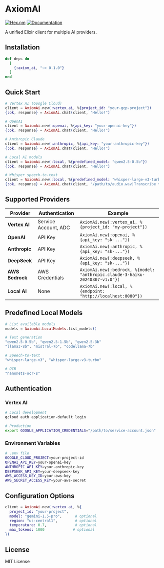 # AxiomAI

[![Hex.pm](https://img.shields.io/hexpm/v/axiom_ai.svg)](https://hex.pm/packages/axiom_ai)
[![Documentation](https://img.shields.io/badge/docs-hexdocs-blue.svg)](https://hexdocs.pm/axiom_ai/)

A unified Elixir client for multiple AI providers.

## Installation

```elixir
def deps do
  [
    {:axiom_ai, "~> 0.1.0"}
  ]
end
```

## Quick Start

```elixir
# Vertex AI (Google Cloud)
client = AxiomAi.new(:vertex_ai, %{project_id: "your-gcp-project"})
{:ok, response} = AxiomAi.chat(client, "Hello!")

# OpenAI
client = AxiomAi.new(:openai, %{api_key: "your-openai-key"})
{:ok, response} = AxiomAi.chat(client, "Hello!")

# Anthropic Claude
client = AxiomAi.new(:anthropic, %{api_key: "your-anthropic-key"})
{:ok, response} = AxiomAi.chat(client, "Hello!")

# Local AI models
client = AxiomAi.new(:local, %{predefined_model: "qwen2.5-0.5b"})
{:ok, response} = AxiomAi.chat(client, "Hello!")

# Whisper speech-to-text
client = AxiomAi.new(:local, %{predefined_model: "whisper-large-v3-turbo"})
{:ok, response} = AxiomAi.chat(client, "/path/to/audio.wav|Transcribe this audio")
```

## Supported Providers

| Provider | Authentication | Example |
|----------|---------------|---------|
| **Vertex AI** | Service Account, ADC | `AxiomAi.new(:vertex_ai, %{project_id: "my-project"})` |
| **OpenAI** | API Key | `AxiomAi.new(:openai, %{api_key: "sk-..."})` |
| **Anthropic** | API Key | `AxiomAi.new(:anthropic, %{api_key: "sk-..."})` |
| **DeepSeek** | API Key | `AxiomAi.new(:deepseek, %{api_key: "sk-..."})` |
| **AWS Bedrock** | AWS Credentials | `AxiomAi.new(:bedrock, %{model: "anthropic.claude-3-haiku-20240307-v1:0"})` |
| **Local AI** | None | `AxiomAi.new(:local, %{endpoint: "http://localhost:8080"})` |

## Predefined Local Models

```elixir
# List available models
models = AxiomAi.LocalModels.list_models()

# Text generation
"qwen2.5-0.5b", "qwen2.5-1.5b", "qwen2.5-3b"
"llama3-8b", "mistral-7b", "codellama-7b"

# Speech-to-text
"whisper-large-v3", "whisper-large-v3-turbo"

# OCR
"nanonets-ocr-s"
```

## Authentication

### Vertex AI
```bash
# Local development
gcloud auth application-default login

# Production
export GOOGLE_APPLICATION_CREDENTIALS="/path/to/service-account.json"
```

### Environment Variables
```bash
# .env file
GOOGLE_CLOUD_PROJECT=your-project-id
OPENAI_API_KEY=your-openai-key
ANTHROPIC_API_KEY=your-anthropic-key
DEEPSEEK_API_KEY=your-deepseek-key
AWS_ACCESS_KEY_ID=your-aws-key
AWS_SECRET_ACCESS_KEY=your-aws-secret
```

## Configuration Options

```elixir
client = AxiomAi.new(:vertex_ai, %{
  project_id: "your-project",
  model: "gemini-1.5-pro",      # optional
  region: "us-central1",        # optional
  temperature: 0.7,             # optional
  max_tokens: 1000             # optional
})
```

## License

MIT License